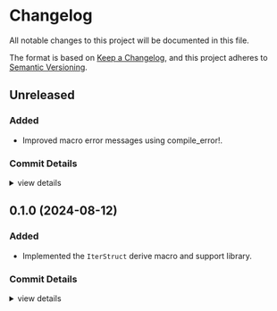 # Changelog

All notable changes to this project will be documented in this file.

The format is based on [Keep a Changelog](https://keepachangelog.com/en/1.0.0/),
and this project adheres to [Semantic Versioning](https://semver.org/spec/v2.0.0.html).

## Unreleased

### Added

 - Improved macro error messages using compile_error!.

### Commit Details

<csr-read-only-do-not-edit/>

<details><summary>view details</summary>

 * **Uncategorized**
    - Improves macro error messages using compile_error. ([`11bfb2a`](https://github.com/tommie/incrstruct/commit/11bfb2a68488c5f656440cef9e02ed900f094911))
</details>

## 0.1.0 (2024-08-12)

### Added

 - Implemented the `IterStruct` derive macro and support library.

### Commit Details

<csr-read-only-do-not-edit/>

<details><summary>view details</summary>

 * **Uncategorized**
    - Release incrstruct_derive v0.1.0, incrstruct v0.1.0 ([`d8ace57`](https://github.com/tommie/incrstruct/commit/d8ace57ee992b1c21178c6a79823722c93aee3d6))
    - Adds missing cargo description. ([`cc669c6`](https://github.com/tommie/incrstruct/commit/cc669c6918bc1f3a48d42aba727bfeac83b11f17))
    - Release incrstruct_derive v0.1.0, incrstruct v0.1.0 ([`beac6bf`](https://github.com/tommie/incrstruct/commit/beac6bf64abcffa45235faa2ace08ccc499e5905))
    - Release incrstruct_derive v0.1.0, incrstruct v0.1.0 ([`e7af8ab`](https://github.com/tommie/incrstruct/commit/e7af8ab264aa669feb8e0963e6cf5a898d433138))
    - Adds CHANGELOG.md. ([`6188ed2`](https://github.com/tommie/incrstruct/commit/6188ed2e8b091b7b8badc53a64de5f92d66a621e))
    - Implements generics. ([`669f097`](https://github.com/tommie/incrstruct/commit/669f0977d6ada003d7aee14100f0e044adfb0042))
    - Adds README. ([`2c04db9`](https://github.com/tommie/incrstruct/commit/2c04db9d85ac0460e76c3c2ac9ea50041d04169a))
    - Adds some metadata and license. ([`182d709`](https://github.com/tommie/incrstruct/commit/182d709debdd57c03e229ab1b5929613a7068cb5))
    - Re-exports the macro. ([`792b0b5`](https://github.com/tommie/incrstruct/commit/792b0b5f6be290811b3c81f5df84f84bd042c91f))
    - Implements the macro, adds examples and tests. ([`46fe4e8`](https://github.com/tommie/incrstruct/commit/46fe4e8b64771008ff9c314666678b453bb8c5d9))
</details>
